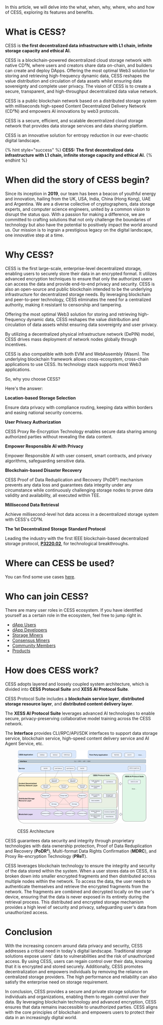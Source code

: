 In this article, we will delve into the what, when, why, where, who and how of CESS, exploring its features and benefits.

# What is CESS?

CESS is **the first decentralized data infrastructure with L1 chain, infinite storage capacity and ethical AI.**

CESS is a blockchain-powered decentralized cloud storage network with native CD²N, where users and creators share data on-chain, and builders can create and deploy DApps. Offering the most optimal Web3 solution for storing and retrieving high-frequency dynamic data, CESS reshapes the value distribution and circulation of data assets whilst ensuring data sovereignty and complete user privacy. The vision of CESS is to create a secure, transparent, and high-throughput decentralized data value network. 

CESS is a public blockchain network based on a distributed storage system with milliseconds high-speed Content Decentralized Delivery Network (CD²N) and empowers AI innovations by web3 protocols.

CESS is a secure, efficient, and scalable decentralized cloud storage network that provides data storage services and data sharing platform.

CESS is an innovative solution for entropy reduction in our ever-chaotic digital landscape.

{% hint style="success" %}
**CESS: The first decentralized data infrastructure with L1 chain, infinite storage capacity and ethical AI.**
{% endhint %}

# When did the story of CESS begin?
Since its inception in **2019**, our team has been a beacon of youthful energy and innovation, hailing from the UK, USA, India, China (Hong Kong), UAE and Argentina. We are a diverse collective of cryptographers, data storage experts, and computer science engineers, united by a common vision to disrupt the status quo. With a passion for making a difference, we are committed to crafting solutions that not only challenge the boundaries of technology but also have the potential to positively impact the world around us. Our mission is to ingrain a prestigious legacy on the digital landscape, one innovative step at a time.

# Why CESS?

CESS is the first large-scale, enterprise-level decentralized storage, enabling users to securely store their data in an encrypted format. It utilizes advanced encryption techniques to ensure that only the authorized users can access the data and provide end-to-end privacy and security. CESS is also an open-source and public blockchain intended to be the underlying infrastructure for decentralized storage needs. By leveraging blockchain and peer-to-peer technology, CESS eliminates the need for a centralized authority, making it resistant to censorship and tampering.

Offering the most optimal Web3 solution for storing and retrieving high-frequency dynamic data, CESS reshapes the value distribution and circulation of data assets whilst ensuring data sovereignty and user privacy.

By utilizing a decentralized physical infrastructure network (DePIN) model, CESS drives mass deployment of network nodes globally through incentives.

CESS is also compatible with both EVM and WebAssembly (Wasm). The underlying blockchain framework allows cross-ecosystem, cross-chain applications to use CESS. Its technology stack supports most Web3 applications.

So, why you choose CESS? 

Here's the answer:

**Location-based Storage Selection**

Ensure data privacy with compliance routing, keeping data within borders and easing national security concerns.

**User Privacy Authorization**

CESS Proxy Re-Encryption Technology enables secure data sharing among authorized parties without revealing the data content.

**Empower Responsible AI with Privacy**

Empower Responsible AI with user consent, smart contracts, and privacy algorithms, safeguarding sensitive data.

**Blockchain-based Disaster Recovery**

CESS Proof of Data Reduplication and Recovery (PoDR²) mechanism prevents any data loss and guarantees data integrity under any circumstance while continuously challenging storage nodes to prove data validity and availability, all executed within TEE.

**Millisecond Data Retrieval**

Achieve millisecond-level hot data access in a decentralized storage system with CESS's CD²N.

**The 1st Decentralized Storage Standard Protocol**

Leading the industry with the first IEEE blockchain-based decentralized storage protocol, [**P3220.02**](https://standards.ieee.org/ieee/3220.02/11522/), for technological breakthroughs.

# Where can CESS be used?
You can find some use cases [here](use-cases.md).

# Who can join CESS?
There are many user roles in CESS ecosystem. If you have identified yourself as a certain role in the ecosystem, feel free to jump right in.

* [dApp Users](../user/)
* [dApp Developers](../developer/)
* [Storage Miners](../cess-miners/storage-miner/)
* [Consensus Miners](../cess-miners/consensus-miner/)
* [Community Members](../community/)
* [Products](../products/)


# How does CESS work?

CESS adopts layered and loosely coupled system architecture, which is divided into **CESS Protocol Suite** and **XESS AI Protocol Suite**. 

CESS Protocol Suite includes a **blockchain service layer**, **distributed storage resource layer**, and **distributed content delivery layer**.

The **XESS AI Protocol Suite** leverages advanced AI technologies to enable secure, privacy-preserving collaborative model training across the CESS network. 

The **Interface** provides CLI/RPC/API/SDK interfaces to support data storage service, blockchain service, high-speed content delivery service and AI Agent Service, etc.

<figure><img src="../assets/introduction/cess-architecture.png" alt="CESS Architecture"><figcaption><p>CESS Architecture</p></figcaption></figure>

CESS guarantees data security and integrity through proprietary technologies with data ownership protection, Proof of Data Reduplication and Recovery (**PoDR²**), Multi-format Data Rights Confirmation (**MDRC**), and Proxy Re-encryption Technology (**PReT**).

CESS leverages blockchain technology to ensure the integrity and security of the data stored within the system. When a user stores data on CESS, it is broken down into smaller encrypted fragments and then distributed across multiple nodes within the network. To access the data, the user needs to authenticate themselves and retrieve the encrypted fragments from the network. The fragments are combined and decrypted locally on the user's device, ensuring that the data is never exposed in its entirety during the retrieval process. This distributed and encrypted storage mechanism provides a high level of security and privacy, safeguarding user's data from unauthorized access.


# Conclusion

With the increasing concern around data privacy and security, CESS addresses a critical need in today's digital landscape. Traditional storage solutions expose users' data to vulnerabilities and the risk of unauthorized access. By using CESS, users can regain control over their data, knowing that it is encrypted and stored securely. Additionally, CESS promotes decentralization and empowers individuals by removing the reliance on centralized storage providers. The high performance and reliability can also satisfy the enterprise need on storage requirement.

In conclusion, CESS provides a secure and private storage solution for individuals and organizations, enabling them to regain control over their data. By leveraging blockchain technology and advanced encryption, CESS ensures that data remains inaccessible to unauthorized parties. CESS aligns with the core principles of blockchain and empowers users to protect their data in an increasingly digital world.
